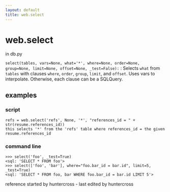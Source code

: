 ```yaml
---
layout: default
title: web.select
---
```


# web.select

in db.py

`select(tables, vars=None, what='*', where=None, order=None, group=None, limit=None, offset=None, _test=False):`
   : Selects `what` from `tables` with clauses `where`, `order`, 
     `group`, `limit`, and `offset`. Uses vars to interpolate. 
     Otherwise, each clause can be a SQLQuery.
     
## examples
### script
    refs = web.select('refs', None, '*', "references_id = " + str(resume.references_id))
    this selects '*' from the 'refs' table where references_id = the given resume.references_id

### command line 
    >>> select('foo', _test=True)
    <sql: 'SELECT * FROM foo'>
    >>> select(['foo', 'bar'], where="foo.bar_id = bar.id", limit=5, _test=True)
    <sql: 'SELECT * FROM foo, bar WHERE foo.bar_id = bar.id LIMIT 5'>


reference started by huntercross - last edited by huntercross
